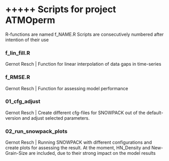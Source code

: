 # +++++ Scripts for project ATMOperm

R-functions are named f_NAME.R
Scripts are consecutively numbered after intention of their use

### f_lin_fill.R
Gernot Resch | Function for linear interpolation of data gaps in time-series

### f_RMSE.R 
Gernot Resch | Function for assessing model performance

### 01_cfg_adjust
Gernot Resch | Create different cfg-files for SNOWPACK out of the default-version and adjust selected parameters.

### 02_run_snowpack_plots
Gernot Resch | Running SNOWPACK with different configurations and create plots for assessing the result. At the moment, HN_Density and New-Grain-Size are included, due to their strong impact on the model results